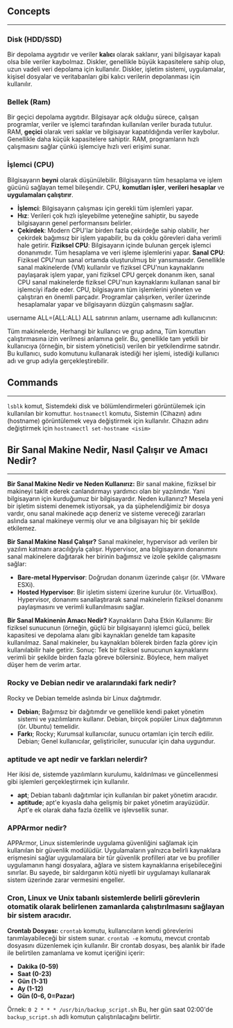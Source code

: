 ## Concepts
-----------

### **Disk (HDD/SSD)**
Bir depolama aygıtıdır ve veriler **kalıcı** olarak saklanır, yani bilgisayar kapalı olsa bile veriler kaybolmaz. Diskler, genellikle büyük kapasitelere sahip olup, uzun vadeli veri depolama için kullanılır.
Diskler, işletim sistemi, uygulamalar, kişisel dosyalar ve veritabanları gibi kalıcı verilerin depolanması için kullanılır.

### **Bellek (Ram)**
Bir geçici depolama aygıtıdır. Bilgisayar açık olduğu sürece, çalışan programlar, veriler ve işlemci tarafından kullanılan veriler burada tutulur. RAM, **geçici** olarak veri saklar ve bilgisayar kapatıldığında veriler kaybolur. Genellikle daha küçük kapasitelere sahiptir. RAM, programların hızlı çalışmasını sağlar çünkü işlemciye hızlı veri erişimi sunar.

### **İşlemci (CPU)**
Bilgisayarın **beyni** olarak düşünülebilir. Bilgisayarın tüm hesaplama ve işlem gücünü sağlayan temel bileşendir. CPU, **komutları işler**, **verileri hesaplar** ve **uygulamaları çalıştırır**. 
- **İşlemci**: Bilgisayarın çalışması için gerekli tüm işlemleri yapar.
- **Hız**: Verileri çok hızlı işleyebilme yeteneğine sahiptir, bu sayede bilgisayarın genel performansını belirler.
- **Çekirdek**: Modern CPU'lar birden fazla çekirdeğe sahip olabilir, her çekirdek bağımsız bir işlem yapabilir, bu da çoklu görevleri daha verimli hale getirir.
**Fiziksel CPU**: Bilgisayarın içinde bulunan gerçek işlemci donanımıdır. Tüm hesaplama ve veri işleme işlemlerini yapar.
**Sanal CPU**: Fiziksel CPU'nun sanal ortamda oluşturulmuş bir yansımasıdır. Genellikle sanal makinelerde (VM) kullanılır ve fiziksel CPU'nun kaynaklarını paylaşarak işlem yapar, yani fiziksel CPU gerçek donanım iken, sanal CPU sanal makinelerde fiziksel CPU'nun kaynaklarını kullanan sanal bir işlemciyi ifade eder.
CPU, bilgisayarın tüm işlemlerini yöneten ve çalıştıran en önemli parçadır. Programlar çalışırken, veriler üzerinde hesaplamalar yapar ve bilgisayarın düzgün çalışmasını sağlar.

username ALL=(ALL:ALL) ALL satırının anlamı, username adlı kullanıcının:

Tüm makinelerde,
Herhangi bir kullanıcı ve grup adına,
Tüm komutları çalıştırmasına izin verilmesi anlamına gelir.
Bu, genellikle tam yetkili bir kullanıcıya (örneğin, bir sistem yöneticisi) verilen bir yetkilendirme satırıdır. Bu kullanıcı, sudo komutunu kullanarak istediği her işlemi, istediği kullanıcı adı ve grup adıyla gerçekleştirebilir.

## Commands
----------
`lsblk` komut, Sistemdeki disk ve bölümlendirmeleri görüntülemek için kullanılan bir komuttur.
`hostnamectl` komutu, Sistemin (Cihazın) adını (hostname) görüntülemek veya değiştirmek için kullanılır.
Cihazın adını değiştirmek için `hostnamectl set-hostname <isim>`


## Bir Sanal Makine Nedir, Nasıl Çalışır ve Amacı Nedir?
----------
**Bir Sanal Makine Nedir ve Neden Kullanırız:**
Bir sanal makine, fiziksel bir makineyi taklit ederek canlandırmayı yardımcı olan bir yazılımdır. Yani bilgisayarın için kurduğumuz bir bilgisayardır.
Neden kullanırız? Mesela yeni bir işletim sistemi denemek istiyorsak, ya da şüphelendiğimiz bir dosya vardır, onu sanal makinede açıp deneriz ve sisteme vereceği zararları aslında sanal makineye vermiş olur ve ana bilgisayarı hiç bir şekilde etkilemez.

**Bir Sanal Makine Nasıl Çalışır?**
Sanal makineler, hypervisor adı verilen bir yazılım katmanı aracılığıyla çalışır. Hypervisor, ana bilgisayarın donanımını sanal makinelere dağıtarak her birinin bağımsız ve izole şekilde çalışmasını sağlar:

- **Bare-metal Hypervisor**: Doğrudan donanım üzerinde çalışır (ör. VMware ESXi).
- **Hosted Hypervisor**: Bir işletim sistemi üzerine kurulur (ör. VirtualBox).
Hypervisor, donanımı sanallaştırarak sanal makinelerin fiziksel donanımı paylaşmasını ve verimli kullanılmasını sağlar.

**Bir Sanal Makinenin Amacı Nedir?**
Kaynakların Daha Etkin Kullanımı:
Bir fiziksel sunucunun (örneğin, güçlü bir bilgisayarın) işlemci gücü, bellek kapasitesi ve depolama alanı gibi kaynakları genelde tam kapasite kullanılmaz. Sanal makineler, bu kaynakları bölerek birden fazla görev için kullanılabilir hale getirir.
Sonuç: Tek bir fiziksel sunucunun kaynaklarını verimli bir şekilde birden fazla göreve bölersiniz. Böylece, hem maliyet düşer hem de verim artar.


### **Rocky ve Debian nedir ve aralarındaki fark nedir?**
Rocky ve Debian temelde aslında bir Linux dağıtımıdır. 
- **Debian**; Bağımsız bir dağıtımdır ve genellikle kendi paket yönetim sistemi ve yazılımlarını kullanır. Debian, birçok popüler Linux dağıtımının (ör. Ubuntu) temelidir.
- **Farkı**; Rocky; Kurumsal kullanıcılar, sunucu ortamları için tercih edilir. Debian; Genel kullanıcılar, geliştiriciler, sunucular için daha uygundur.


### **aptitude ve apt nedir ve farkları nelerdir?**
Her ikisi de, sistemde yazılımların kurulumu, kaldırılması ve güncellenmesi gibi işlemleri gerçekleştirmek için kullanılır. 
- **apt**; Debian tabanlı dağıtımlar için kullanılan bir paket yönetim aracıdır.
- **aptitude**; apt'e kıyasla daha gelişmiş bir paket yönetim arayüzüdür. Apt'e ek olarak daha fazla özellik ve işlevsellik sunar.


### **APPArmor nedir?**
APPArmor, Linux sistemlerinde uygulama güvenliğini sağlamak için kullanılan bir güvenlik modülüdür. Uygulamaların yalnızca belirli kaynaklara erişmesini sağlar uygulamalara bir tür güvenlik profilleri atar ve bu profiller uygulamanın hangi dosyalara, ağlara ve sistem kaynaklarına erişebileceğini sınırlar. Bu sayede, bir saldırganın kötü niyetli bir uygulamayı kullanarak sistem üzerinde zarar vermesini engeller.


### **Cron, Linux ve Unix tabanlı sistemlerde belirli görevlerin otomatik olarak belirlenen zamanlarda çalıştırılmasını sağlayan bir sistem aracıdır.**

**Crontab Dosyası:**
`crontab` komutu, kullanıcıların kendi görevlerini tanımlayabileceği bir sistem sunar. `crontab -e` komutu, mevcut crontab dosyasını düzenlemek için kullanılır.
Bir crontab dosyası, beş alanlık bir ifade ile belirtilen zamanlama ve komut içeriğini içerir:

- **Dakika (0-59)**
- **Saat (0-23)**
- **Gün (1-31)**
- **Ay (1-12)**
- **Gün (0-6, 0=Pazar)**

Örnek:
`0 2 * * * /usr/bin/backup_script.sh`
Bu, her gün saat 02:00'de `backup_script.sh` adlı komutun çalıştırılacağını belirtir.

